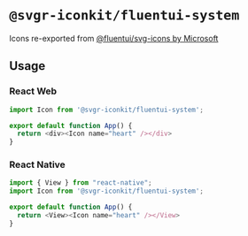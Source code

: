 # `@svgr-iconkit/fluentui-system`

Icons re-exported from [@fluentui/svg-icons by Microsoft](https://github.com/microsoft/fluentui-system-icons.git)

## Usage

### React Web

```javascript
import Icon from '@svgr-iconkit/fluentui-system';

export default function App() {
  return <div><Icon name="heart" /></div>
}

```

### React Native

```javascript
import { View } from "react-native";
import Icon from '@svgr-iconkit/fluentui-system';

export default function App() {
  return <View><Icon name="heart" /></View>
}

```
